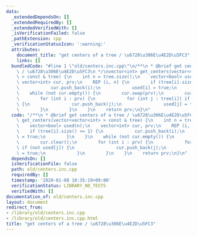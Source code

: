 ```yaml
---
data:
  _extendedDependsOn: []
  _extendedRequiredBy: []
  _extendedVerifiedWith: []
  _isVerificationFailed: false
  _pathExtension: cpp
  _verificationStatusIcon: ':warning:'
  attributes:
    document_title: "get centers of a tree / \u6728\u306E\u4E2D\u5FC3"
    links: []
  bundledCode: "#line 1 \"old/centers.inc.cpp\"\n/**\n * @brief get centers of a tree\
    \ / \u6728\u306E\u4E2D\u5FC3\n */\nvector<int> get_centers(vector<vector<int>\
    \ > const & tree) {\n    int n = tree.size();\n    vector<bool> used(n);\n   \
    \ vector<int> cur, prv;\n    REP (i, n) {\n        if (tree[i].size() <= 1) {\n\
    \            cur.push_back(i);\n            used[i] = true;\n        }\n    }\n\
    \    while (not cur.empty()) {\n        cur.swap(prv);\n        cur.clear();\n\
    \        for (int i : prv) {\n            for (int j : tree[i]) if (not used[j])\
    \ {\n                cur.push_back(j);\n                used[j] = true;\n    \
    \        }\n        }\n    }\n    return prv;\n}\n"
  code: "/**\n * @brief get centers of a tree / \u6728\u306E\u4E2D\u5FC3\n */\nvector<int>\
    \ get_centers(vector<vector<int> > const & tree) {\n    int n = tree.size();\n\
    \    vector<bool> used(n);\n    vector<int> cur, prv;\n    REP (i, n) {\n    \
    \    if (tree[i].size() <= 1) {\n            cur.push_back(i);\n            used[i]\
    \ = true;\n        }\n    }\n    while (not cur.empty()) {\n        cur.swap(prv);\n\
    \        cur.clear();\n        for (int i : prv) {\n            for (int j : tree[i])\
    \ if (not used[j]) {\n                cur.push_back(j);\n                used[j]\
    \ = true;\n            }\n        }\n    }\n    return prv;\n}\n"
  dependsOn: []
  isVerificationFile: false
  path: old/centers.inc.cpp
  requiredBy: []
  timestamp: '2020-01-08 18:35:19+09:00'
  verificationStatus: LIBRARY_NO_TESTS
  verifiedWith: []
documentation_of: old/centers.inc.cpp
layout: document
redirect_from:
- /library/old/centers.inc.cpp
- /library/old/centers.inc.cpp.html
title: "get centers of a tree / \u6728\u306E\u4E2D\u5FC3"
---
```

